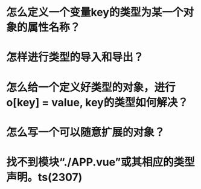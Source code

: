 
# 怎么定义一个变量key的类型为某一个对象的属性名称？

# 怎样进行类型的导入和导出？

# 怎么给一个定义好类型的对象，进行 o[key] = value, key的类型如何解决？

# 怎么写一个可以随意扩展的对象？

# 找不到模块“./APP.vue”或其相应的类型声明。ts(2307)